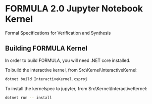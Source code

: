 # FORMULA 2.0 Jupyter Notebook Kernel
Formal Specifications for Verification and Synthesis

## Building FORMULA Kernel

In order to build FORMULA, you will need .NET core installed.

To build the interactive kernel, from Src\Kernel\InteractiveKernel:

```bash
dotnet build InteractiveKernel.csproj
```

To install the kernelspec to jupyter, from Src\Kernel\InteractiveKernel:

```bash
dotnet run -- install
```